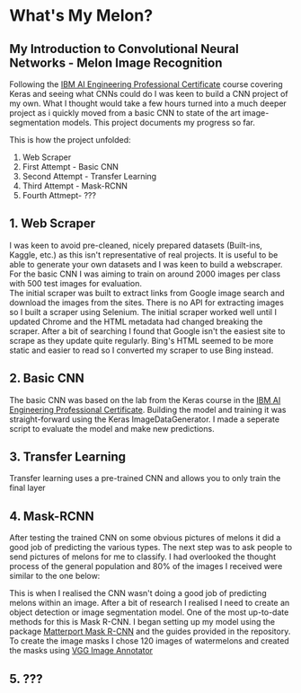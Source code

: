 # What's My Melon?
## My Introduction to Convolutional Neural Networks - Melon Image Recognition

Following the [IBM AI Engineering Professional Certificate](https://www.coursera.org/professional-certificates/ai-engineer) course covering Keras and seeing what CNNs could do I was keen to build a CNN project of my own. What I thought would take a few hours turned into a much deeper project as i quickly moved from a basic CNN to state of the art image-segmentation models. This project documents my progress so far. 

This is how the project unfolded:
1. Web Scraper
2. First Attempt - Basic CNN
3. Second Attempt - Transfer Learning
4. Third Attempt - Mask-RCNN
5. Fourth Attmept- ???

## 1. Web Scraper
I was keen to avoid pre-cleaned, nicely prepared datasets (Built-ins, Kaggle, etc.) as this isn't representative of real projects. It is useful to be able to generate your own datasets and I was keen to build a webscraper. For the basic CNN I was aiming to train on around 2000 images per class with 500 test images for evaluation.  
The initial scraper was built to extract links from Google image search and download the images from the sites. There is no API for extracting images so I built a scraper using Selenium. The initial scraper worked well until I updated Chrome and the HTML metadata had changed breaking the scraper. After a bit of searching I found that Google isn't the easiest site to scrape as they update quite regularly. Bing's HTML seemed to be more static and easier to read so I converted my scraper to use Bing instead. 

## 2. Basic CNN
The basic CNN was based on the lab from the Keras course in the [IBM AI Engineering Professional Certificate](https://www.coursera.org/professional-certificates/ai-engineer). Building the model and training it was straight-forward using 
the Keras ImageDataGenerator. I made a seperate script to evaluate the model and make new predictions. 

## 3. Transfer Learning
Transfer learning uses a pre-trained CNN and allows you to only train the final layer

## 4. Mask-RCNN
After testing the trained CNN on some obvious pictures of melons it did a good job of predicting the various types. The next step was to ask people to send pictures of melons for me to classify. I had overlooked the thought process of the general population and 80% of the images I received were similar to the one below:

This is when I realised the CNN wasn't doing a good job of predicting melons within an image. After a bit of research I realised I need to create an object detection or image segmentation model. One of the most up-to-date methods for this is Mask R-CNN.
I began setting up my model using the package [Matterport Mask R-CNN](https://github.com/matterport/Mask_RCNN) and the guides provided in the repository. To create the image masks I chose 120 images of watermelons and created the masks using [VGG Image Annotator](http://www.robots.ox.ac.uk/~vgg/software/via/via.html)

## 5. ???

